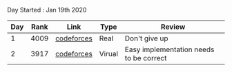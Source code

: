 Day Started : Jan 19th 2020

Day | Rank | Link | Type | Review |
----|------|------|------|---------|
1 | 4009 | [codeforces](https://codeforces.com/contest/1293/standings/page/21) | Real | Don't give up |
2 | 3917 | [codeforces](https://codeforces.com/contest/1285) | Virual | Easy implementation needs to be correct |